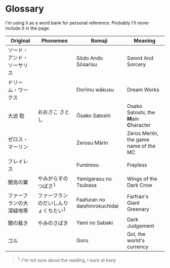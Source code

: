 # Glossary

I'm using it as a word bank for personal reference. Probably I'll never include it in the page.

| Original | Phonemes | Romaji | Meaning |
| -------- | -------- | ------ | ------- |
| ソード・アンド・ソーサリス | | Sōdo Ando Sōsarisu | Sword And Sorcery |
| ドリーム・ワークス | | Dorīmu wākusu | Dream Works |
| 大迫 聡 | おおさこ さとし | Ōsako Satoshi | Osako Satoshi, the **M**ain **C**haracter |
| ゼロス・マーリン | | Zerosu Mārin | Zeros Merlin, the game name of the MC |
| フレイレス | | Fureiresu | Frayless |
| 闇烏の翼 | やみがらすのつばさ<sup>1</sup> | Yamigarasu no Tsubasa | Wings of the Dark Crow|
| ファーフランの大深緑地帯 | ファーフランのだいしんりょくちたい<sup>1</sup> | Faafuran no daishinrokuchidai | Farfran's Giant Greenary |
| 闇の裁き | やみのさばき | Yami no Sabaki | Dark Judgement |
| ゴル| | Goru | Gol, the world's currency |

> <sup>1</sup>: I'm not sure about the reading, I suck at kanji